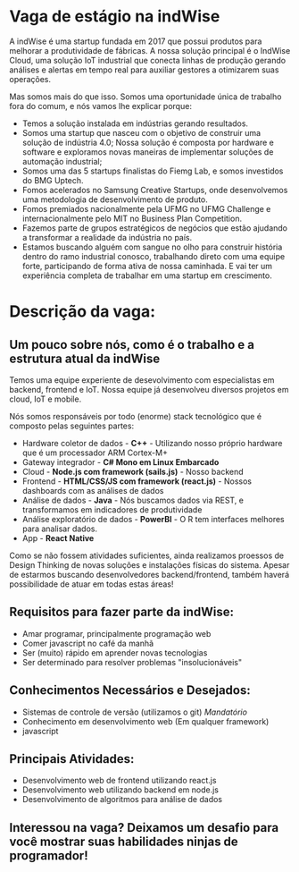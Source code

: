 # Vaga de estágio na indWise

A indWise é uma startup fundada em 2017 que possui produtos para melhorar a produtividade de fábricas. A nossa solução principal é o IndWise Cloud, uma solução IoT industrial que conecta linhas de produção gerando análises e alertas em tempo real para auxiliar gestores a otimizarem suas operações.

Mas somos mais do que isso. Somos uma oportunidade única de trabalho fora do comum, e nós vamos lhe explicar porque:

- Temos a solução instalada em indústrias gerando resultados.
- Somos uma startup que nasceu com o objetivo de construir uma solução de indústria 4.0; Nossa solução é composta por hardware e software e exploramos novas maneiras de implementar soluções de automação industrial;
- Somos uma das 5 startups finalistas do Fiemg Lab, e somos investidos do BMG Uptech.
- Fomos acelerados no Samsung Creative Startups, onde desenvolvemos uma metodologia de desenvolvimento de produto.
- Fomos premiados nacionalmente pela UFMG no UFMG Challenge e internacionalmente pelo MIT no Business Plan Competition.
- Fazemos parte de grupos estratégicos de negócios que estão ajudando a transformar a realidade da indústria no país.
- Estamos buscando alguém com sangue no olho para construir história dentro do ramo industrial conosco, trabalhando direto com uma equipe forte, participando de forma ativa de nossa caminhada. E vai ter um experiência completa de trabalhar em uma startup em crescimento.

# Descrição da vaga:

## Um pouco sobre nós, como é o trabalho e a estrutura atual da indWise
Temos uma equipe experiente de desevolvimento com especialistas em backend, frontend e IoT. Nossa equipe já desenvolveu diversos projetos em cloud, IoT e mobile.

Nós somos responsáveis por todo (enorme) stack tecnológico que é composto pelas seguintes partes:
   - Hardware coletor de dados - **C++** - Utilizando nosso próprio hardware que é um processador ARM Cortex-M+
   - Gateway integrador - **C# Mono em Linux Embarcado**
   - Cloud - **Node.js com framework (sails.js)** - Nosso backend
   - Frontend - **HTML/CSS/JS com framework (react.js)** - Nossos dashboards com as análises de dados
   - Análise de dados - **Java** - Nós buscamos dados via REST, e transformamos em indicadores de produtividade
   - Análise exploratório de dados - **PowerBI** - O R tem interfaces melhores para analisar dados.
   - App - **React Native** 
   
Como se não fossem atividades suficientes, ainda realizamos proessos de Design Thinking de novas soluções e instalações físicas do sistema. Apesar de estarmos buscando desenvolvedores backend/frontend, também haverá possibilidade de atuar em todas estas áreas!


## Requisitos para fazer parte da indWise:
- Amar programar, principalmente programação web
- Comer javascript no café da manhã
- Ser (muito) rápido em aprender novas tecnologias
- Ser determinado para resolver problemas "insolucionáveis"

## Conhecimentos Necessários e Desejados:
- Sistemas de controle de versão (utilizamos o git) *Mandatório*
- Conhecimento em desenvolvimento web (Em qualquer framework)
- javascript

## Principais Atividades:
- Desenvolvimento web de frontend utilizando react.js
- Desenvolvimento web utilizando backend em node.js
- Desenvolvimento de algoritmos para análise de dados

## Interessou na vaga? Deixamos um desafio para você mostrar suas habilidades ninjas de programador!
